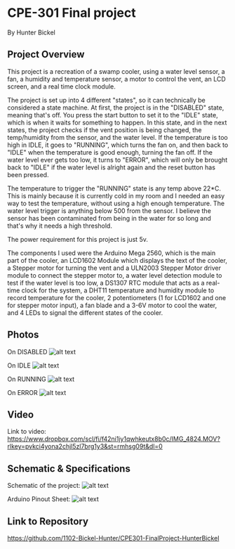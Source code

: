 
# CPE-301 Final project
 By Hunter Bickel

## Project Overview
This project is a recreation of a swamp cooler, using a water level sensor, a fan, a humidity and temperature sensor, a motor to control the vent, an LCD screen, and a real time clock module.

The project is set up into 4 different "states", so it can technically be considered a state machine. At first, the project is in the "DISABLED" state, meaning that's off. You press the start button to set it to the "IDLE" state, which is when it waits for something to happen. In this state, and in the next states, the project checks if the vent position is being changed, the temp/humidity from the sensor, and the water level. If the temperature is too high in IDLE, it goes to "RUNNING", which turns the fan on, and then back to "IDLE" when the temperature is good enough, turning the fan off. If the water level ever gets too low, it turns to "ERROR", which will only be brought back to "IDLE" if the water level is alright again and the reset button has been pressed.

The temperature to trigger the "RUNNING" state is any temp above 22*C. This is mainly because it is currently cold in my room and I needed an easy way to test the temperature, without using a high enough temperature. The water level trigger is anything below 500 from the sensor. I believe the sensor has been contaminated from being in the water for so long and that's why it needs a high threshold.

The power requirement for this project is just 5v.

The components I used were the Arduino Mega 2560, which is the main part of the cooler, an LCD1602 Module which displays the text of the cooler, a Stepper motor for turning the vent and a ULN2003 Stepper Motor driver module to connect the stepper motor to, a water level detection module to test if the water level is too low, a DS1307 RTC module that acts as a real-time clock for the system, a DHT11 temperature and humidity module to record temperature for the cooler, 2 potentiometers (1 for LCD1602 and one for stepper motor input), a fan blade and a 3-6V motor to cool the water, and 4 LEDs to signal the different states of the cooler.

## Photos
On DISABLED
![alt text](https://github.com/1102-Bickel-Hunter/CPE301-FinalProject-HunterBickel/blob/main/yellow.jpg?raw=true)

On IDLE
![alt text](https://github.com/1102-Bickel-Hunter/CPE301-FinalProject-HunterBickel/blob/main/green.jpg?raw=true)

On RUNNING
![alt text](https://github.com/1102-Bickel-Hunter/CPE301-FinalProject-HunterBickel/blob/main/Blue.jpg?raw=true)

On ERROR
![alt text](https://github.com/1102-Bickel-Hunter/CPE301-FinalProject-HunterBickel/blob/main/red.jpg?raw=true)

## Video

Link to video: https://www.dropbox.com/scl/fi/f42ni1jy1qwhkeutx8b0c/IMG_4824.MOV?rlkey=pvkci4yona2chjl5zl7brg1y3&st=rmhsg09t&dl=0

## Schematic & Specifications

Schematic of the project:
![alt text](https://github.com/1102-Bickel-Hunter/CPE301-FinalProject-HunterBickel/blob/main/Schematics.png?raw=true)

Arduino Pinout Sheet:
![alt text](https://www.electronicshub.org/wp-content/uploads/2021/01/Arduino-Mega-Pinout.jpg?raw=true)

## Link to Repository

https://github.com/1102-Bickel-Hunter/CPE301-FinalProject-HunterBickel